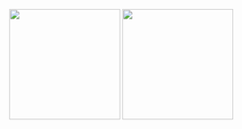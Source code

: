 <div>
  <img src="https://github-readme-stats.vercel.app/api/top-langs/?username=DLi7077" style= "height:200px"/>
  <img src="https://github-readme-stats.vercel.app/api?username=DLi7077&theme=blue-green" style= "height:200px;"/>
</div>
